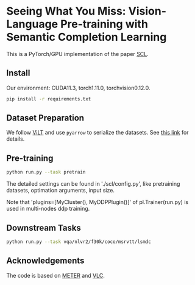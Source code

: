 # Seeing What You Miss: Vision-Language Pre-training with Semantic Completion Learning

This is a PyTorch/GPU implementation of the paper [SCL](https://arxiv.org/pdf/2211.13437.pdf). 


## Install

Our environment: CUDA11.3, torch1.11.0, torchvision0.12.0.

```bash
pip install -r requirements.txt
```

## Dataset Preparation

We follow [ViLT](https://github.com/dandelin/ViLT) and use `pyarrow` to serialize the datasets. See [this link](https://github.com/dandelin/ViLT/blob/master/DATA.md) for details.

## Pre-training

```bash
python run.py --task pretrain
```

The detailed settings can be found in './scl/config.py', like pretraining datasets, optimation arguments, input size. 

Note that 'plugins=[MyCluster(), MyDDPPlugin()]' of pl.Trainer(run.py) is used in multi-nodes ddp training.

## Downstream Tasks

```bash
python run.py --task vqa/nlvr2/f30k/coco/msrvtt/lsmdc
```


## Acknowledgements

The code is based on [METER](https://github.com/zdou0830/METER) and [VLC](https://github.com/guilk/VLC).

